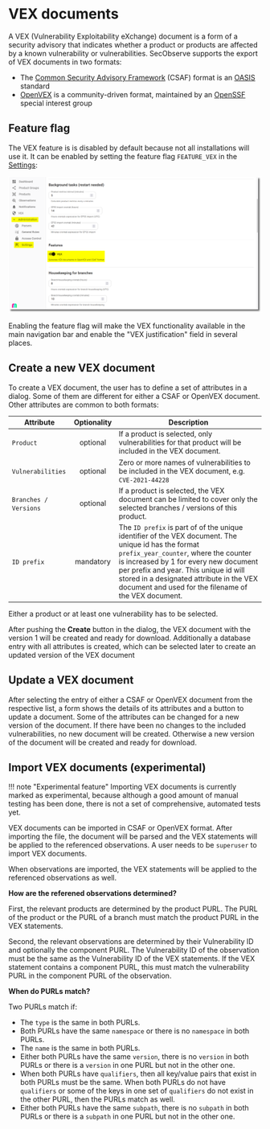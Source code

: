 # VEX documents

A VEX (Vulnerability Exploitability eXchange) document is a form of a security advisory that indicates whether a product or products are affected by a known vulnerability or vulnerabilities. SecObserve supports the export of VEX documents in two formats:

* The [Common Security Advisory Framework](https://docs.oasis-open.org/csaf/csaf/v2.0/os/csaf-v2.0-os.html) (CSAF) format is an [OASIS](https://www.oasis-open.org/) standard 
* [OpenVEX](https://github.com/openvex/spec/blob/main/OPENVEX-SPEC.md) is a community-driven format, maintained by an [OpenSSF](https://openssf.org/) special interest group

## Feature flag

The VEX feature is is disabled by default because not all installations will use it. It can be enabled by setting the feature flag `FEATURE_VEX` in the [Settings](../getting_started/configuration.md#admininistration-in-secobserve):

![VEX feature flag](../assets/images/screenshot_vex_feature_flag.png)

Enabling the feature flag will make the VEX functionality available in the main navigation bar and enable the "VEX justification" field in several places.


## Create a new VEX document

To create a VEX document, the user has to define a set of attributes in a dialog. Some of them are different for either a CSAF or OpenVEX document. Other attributes are common to both formats:

| Attribute             | Optionality | Description |
|-----------------------|:-----------:|-------------|
| `Product`             | optional    | If a product is selected, only vulnerabilities for that product will be included in the VEX document. |
| `Vulnerabilities`     | optional    | Zero or more names of vulnerabilities to be included in the VEX document, e.g. `CVE-2021-44228` |
| `Branches / Versions` | optional    | If a product is selected, the VEX document can be limited to cover only the selected branches / versions of this product. |
| `ID prefix`           | mandatory   | The `ID prefix` is part of of the unique identifier of the VEX document. The unique id has the format `prefix_year_counter`, where the counter is increased by 1 for every new document per prefix and year. This unique id will stored in a designated attribute in the VEX document and used for the filename of the VEX document. |

Either a product or at least one vulnerability has to be selected.

After pushing the **Create** button in the dialog, the VEX document with the version 1 will be created and ready for download. Additionally a database entry with all attributes is created, which can be selected later to create an updated version of the VEX document


## Update a VEX document

After selecting the entry of either a CSAF or OpenVEX document from the respective list, a form shows the details of its attributes and a button to update a document. Some of the attributes can be changed for a new version of the document. If there have been no changes to the included vulnerabilities, no new document will be created. Otherwise a new version of the document will be created and ready for download.


## Import VEX documents (experimental)

!!! note "Experimental feature"
    Importing VEX documents is currently marked as experimental, because although a good amount of manual testing has been done, there is not a set of comprehensive, automated tests yet.

VEX documents can be imported in CSAF or OpenVEX format. After importing the file, the document will be parsed and the VEX statements will be applied to the referenced observations. A user needs to be `superuser` to import VEX documents. 

When observations are imported, the VEX statements will be applied to the referenced observations as well.

**How are the referened observations determined?**

First, the relevant products are determined by the product PURL. The PURL of the product or the PURL of a branch must match the product PURL in the VEX statements.  

Second, the relevant observations are determined by their Vulnerability ID and optionally the component PURL. The Vulnerability ID of the observation must be the same as the Vulnerability ID of the VEX statements. If the VEX statement contains a component PURL, this must match the vulnerability PURL in the component PURL of the observation.

**When do PURLs match?**

Two PURLs match if:

* The `type` is the same in both PURLs.
* Both PURLs have the same `namespace` or there is no `namespace` in both PURLs.
* The `name` is the same in both PURLs.
* Either both PURLs have the same `version`, there is no `version` in both PURLs or there is a `version` in one PURL but not in the other one.
* When both PURLs have `qualifiers`, then all key/value pairs that exist in both PURLs must be the same. When both PURLs do not have `qualifiers` or some of the keys in one set of `qualifiers` do not exist in the other PURL, then the PURLs match as well.
* Either both PURLs have the same `subpath`, there is no `subpath` in both PURLs or there is a `subpath` in one PURL but not in the other one.

